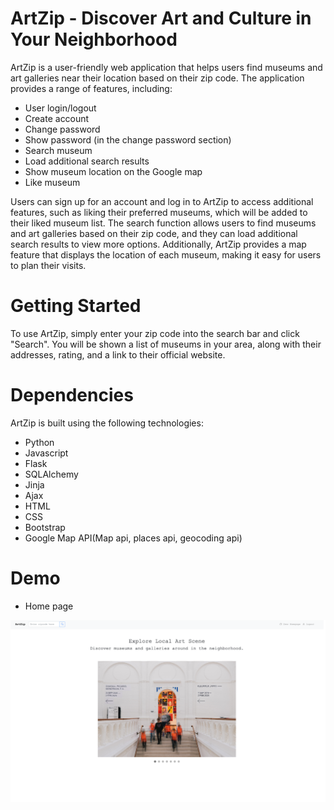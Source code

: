 # ArtZip - Discover Art and Culture in Your Neighborhood

ArtZip is a user-friendly web application that helps users find museums and art galleries near their location based on their zip code. The application provides a range of features, including:

- User login/logout
- Create account
- Change password
- Show password (in the change password section)
- Search museum
- Load additional search results
- Show museum location on the Google map
- Like museum

Users can sign up for an account and log in to ArtZip to access additional features, such as liking their preferred museums, which will be added to their liked museum list. The search function allows users to find museums and art galleries based on their zip code, and they can load additional search results to view more options. Additionally, ArtZip provides a map feature that displays the location of each museum, making it easy for users to plan their visits.

# Getting Started

To use ArtZip, simply enter your zip code into the search bar and click "Search". You will be shown a list of museums in your area, along with their addresses, rating, and a link to their official website.


# Dependencies

ArtZip is built using the following technologies:

- Python
- Javascript
- Flask
- SQLAlchemy
- Jinja
- Ajax
- HTML
- CSS
- Bootstrap
- Google Map API(Map api, places api, geocoding api)

# Demo

- Home page
<img src='./static/demo_img/homepage.png'>

